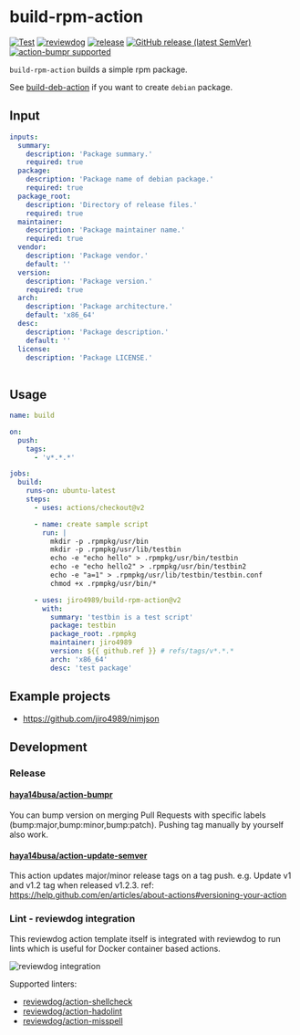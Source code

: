 # build-rpm-action

<!-- TODO: replace jiro4989/build-rpm-action with your repo name -->
[![Test](https://github.com/jiro4989/build-rpm-action/workflows/Test/badge.svg)](https://github.com/jiro4989/build-rpm-action/actions?query=workflow%3ATest)
[![reviewdog](https://github.com/jiro4989/build-rpm-action/workflows/reviewdog/badge.svg)](https://github.com/jiro4989/build-rpm-action/actions?query=workflow%3Areviewdog)
[![release](https://github.com/jiro4989/build-rpm-action/workflows/release/badge.svg)](https://github.com/jiro4989/build-rpm-action/actions?query=workflow%3Arelease)
[![GitHub release (latest SemVer)](https://img.shields.io/github/v/release/jiro4989/build-rpm-action?logo=github&sort=semver)](https://github.com/jiro4989/build-rpm-action/releases)
[![action-bumpr supported](https://img.shields.io/badge/bumpr-supported-ff69b4?logo=github&link=https://github.com/haya14busa/action-bumpr)](https://github.com/haya14busa/action-bumpr)

`build-rpm-action` builds a simple rpm package.

See [build-deb-action](https://github.com/jiro4989/build-deb-action) if you want to create `debian` package.

## Input

```yaml
inputs:
  summary:
    description: 'Package summary.'
    required: true
  package:
    description: 'Package name of debian package.'
    required: true
  package_root:
    description: 'Directory of release files.'
    required: true
  maintainer:
    description: 'Package maintainer name.'
    required: true
  vendor:
    description: 'Package vendor.'
    default: ''
  version:
    description: 'Package version.'
    required: true
  arch:
    description: 'Package architecture.'
    default: 'x86_64'
  desc:
    description: 'Package description.'
    default: ''
  license:
    description: 'Package LICENSE.'
 
```

## Usage

```yaml
name: build

on:
  push:
    tags:
      - 'v*.*.*'

jobs:
  build:
    runs-on: ubuntu-latest
    steps:
      - uses: actions/checkout@v2

      - name: create sample script
        run: |
          mkdir -p .rpmpkg/usr/bin
          mkdir -p .rpmpkg/usr/lib/testbin
          echo -e "echo hello" > .rpmpkg/usr/bin/testbin
          echo -e "echo hello2" > .rpmpkg/usr/bin/testbin2
          echo -e "a=1" > .rpmpkg/usr/lib/testbin/testbin.conf
          chmod +x .rpmpkg/usr/bin/*

      - uses: jiro4989/build-rpm-action@v2
        with:
          summary: 'testbin is a test script'
          package: testbin
          package_root: .rpmpkg
          maintainer: jiro4989
          version: ${{ github.ref }} # refs/tags/v*.*.*
          arch: 'x86_64'
          desc: 'test package'
```

## Example projects

* https://github.com/jiro4989/nimjson

## Development

### Release

#### [haya14busa/action-bumpr](https://github.com/haya14busa/action-bumpr)
You can bump version on merging Pull Requests with specific labels (bump:major,bump:minor,bump:patch).
Pushing tag manually by yourself also work.

#### [haya14busa/action-update-semver](https://github.com/haya14busa/action-update-semver)

This action updates major/minor release tags on a tag push. e.g. Update v1 and v1.2 tag when released v1.2.3.
ref: https://help.github.com/en/articles/about-actions#versioning-your-action

### Lint - reviewdog integration

This reviewdog action template itself is integrated with reviewdog to run lints
which is useful for Docker container based actions.

![reviewdog integration](https://user-images.githubusercontent.com/3797062/72735107-7fbb9600-3bde-11ea-8087-12af76e7ee6f.png)

Supported linters:

- [reviewdog/action-shellcheck](https://github.com/reviewdog/action-shellcheck)
- [reviewdog/action-hadolint](https://github.com/reviewdog/action-hadolint)
- [reviewdog/action-misspell](https://github.com/reviewdog/action-misspell)

